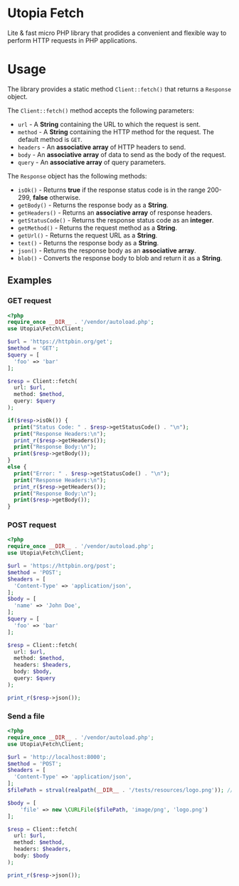 # Utopia Fetch
Lite & fast micro PHP library that prodides a convenient and flexible way to perform HTTP requests in PHP applications.

# Usage
The library provides a static method `Client::fetch()` that returns a `Response` object.

The `Client::fetch()` method accepts the following parameters:
- `url` - A **String** containing the URL to which the request is sent.
- `method` - A **String** containing the HTTP method for the request. The default method is `GET`.
- `headers` - An **associative array** of HTTP headers to send.
- `body` - An **associative array** of data to send as the body of the request.
- `query` - An **associative array** of query parameters.
  
The `Response` object has the following methods:
- `isOk()` - Returns **true** if the response status code is in the range 200-299, **false** otherwise.
- `getBody()` - Returns the response body as a **String**.
- `getHeaders()` - Returns an **associative array** of response headers.
- `getStatusCode()` - Returns the response status code as an **integer**.
- `getMethod()` - Returns the request method as a **String**.
- `getUrl()` - Returns the request URL as a **String**.
- `text()` - Returns the response body as a **String**.
- `json()` - Returns the response body as an **associative array**.
- `blob()` - Converts the response body to blob and return it as a **String**.
  
## Examples
### GET request
```php
<?php
require_once __DIR__ . '/vendor/autoload.php';
use Utopia\Fetch\Client;

$url = 'https://httpbin.org/get';
$method = 'GET';
$query = [
  'foo' => 'bar'
];

$resp = Client::fetch(
  url: $url,
  method: $method,
  query: $query
);

if($resp->isOk()) { 
  print("Status Code: " . $resp->getStatusCode() . "\n");
  print("Response Headers:\n");
  print_r($resp->getHeaders());
  print("Response Body:\n");
  print($resp->getBody());
}
else {
  print("Error: " . $resp->getStatusCode() . "\n");
  print("Response Headers:\n");
  print_r($resp->getHeaders());
  print("Response Body:\n");
  print($resp->getBody());
}
```
### POST request
```php
<?php
require_once __DIR__ . '/vendor/autoload.php';
use Utopia\Fetch\Client;

$url = 'https://httpbin.org/post';
$method = 'POST';
$headers = [
  'Content-Type' => 'application/json',
];
$body = [
  'name' => 'John Doe',
];
$query = [
  'foo' => 'bar'
];

$resp = Client::fetch(
  url: $url,
  method: $method,
  headers: $headers,
  body: $body,
  query: $query
);

print_r($resp->json());
```
### Send a file
```php
<?php
require_once __DIR__ . '/vendor/autoload.php';
use Utopia\Fetch\Client;

$url = 'http://localhost:8000';
$method = 'POST';
$headers = [
  'Content-Type' => 'application/json',
];
$filePath = strval(realpath(__DIR__ . '/tests/resources/logo.png')); // Absolute path to the file

$body = [
    'file' => new \CURLFile($filePath, 'image/png', 'logo.png')
];

$resp = Client::fetch(
  url: $url,
  method: $method,
  headers: $headers,
  body: $body
);

print_r($resp->json());
```
